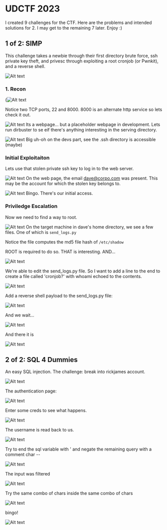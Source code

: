 # UDCTF 2023

I created 9 challenges for the CTF. Here are the problems and intended solutions for 2. I may get to the remaining 7 later. Enjoy :)

## 1 of 2: SIMP
This challenge takes a newbie through their first directory brute force, ssh private key theft, and privesc through exploiting a root cronjob (or Pwnkit), and a reverse shell.

![Alt text](image-11.png)

### 1. Recon

(![Alt text](image.png)

Notice two TCP ports, 22 and 8000. 8000 is an alternate http service so lets check it out. 

![Alt text](image-1.png)
Its a webpage... but a placeholder webpage in development. Lets run dirbuster to se eif there's anything interesting in the serving directory.

![Alt text](image-2.png)
Big uh-oh on the devs part, see the .ssh directory is accessible (maybe)

### Initial Exploitaiton

Lets use that stolen private ssh key to log in to the web server. 

![Alt text](image-3.png)
On the web page, the email dave@corpo.com was present. This may be the account for which the stolen key belongs to. 

![Alt text](image-4.png)
Bingo. There's our initial access.

### Priviledge Escalation

Now we need to find a way to root.

![Alt text](image-5.png)
On the target machine in dave's home directory, we see a few files. One of which is `send_logs.py`

Notice the file computes the md5 file hash of `/etc/shadow`

ROOT is required to do so. THAT is interesting. AND...

![Alt text](image-6.png)

We're able to edit the send_logs.py file. So I want to add a line to the end to create a file called 'cronjob?' with whoami echoed to the contents.

![Alt text](image-7.png)

Add a reverse shell payload to the send_logs.py file:

![Alt text](image-8.png)

And we wait... 

![Alt text](image-9.png)

And there it is 

![Alt text](image-10.png)


## 2 of 2: SQL 4 Dummies

An easy SQL injection. The challenge: break into rickjames account.  

![Alt text](image-12.png)

The authentication page:

![Alt text](image-13.png)

Enter some creds to see what happens.

![Alt text](image-14.png)

The username is read back to us. 

![Alt text](image-15.png)

Try to end the sql variable with ' and negate the remaining query with a comment char -- 

![Alt text](image-16.png)

The input was filtered

![Alt text](image-17.png)

Try the same combo of chars inside the same combo of chars

![Alt text](image-18.png)

bingo!

![Alt text](image-19.png)